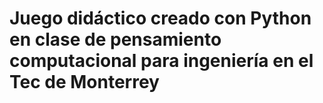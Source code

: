 # Juego didáctico creado con Python en clase de pensamiento computacional para ingeniería en el Tec de Monterrey


